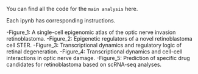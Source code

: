 You can find all the code for the `main analysis` here.

Each ipynb has corresponding instructions.

-Figure_1: A single-cell epigenomic atlas of the optic nerve invasion retinoblastoma.
-Figure_2: Epigenetic regulators of a novel retinoblastoma cell STER.
-Figure_3: Transcriptional dynamics and regulatory logic of retinal degeneration.
-Figure_4: Transcriptional dynamics and cell-cell interactions in optic nerve damage. 
-Figure_5: Prediction of specific drug candidates for retinoblastoma based on scRNA-seq analyses.
